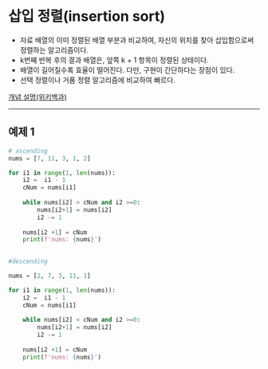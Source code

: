 # 삽입 정렬(insertion sort)
- 자료 배열의 이미 정렬된 배열 부분과 비교하여, 자신의 위치를 찾아 삽입함으로써 정렬하는 알고리즘이다.
- k번째 반복 후의 결과 배열은, 앞쪽 k + 1 항목이 정렬된 상태이다.
- 배열이 길어질수록 효율이 떨어진다. 다만, 구현이 간단하다는 장점이 있다.
- 선택 정렬이나 거품 정렬 알고리즘에 비교하여 빠르다.

[개념 설명(위키백과)](https://ko.wikipedia.org/wiki/%EC%82%BD%EC%9E%85_%EC%A0%95%EB%A0%AC)
___
## 예제 1

```python
# ascending
nums = [7, 11, 3, 1, 2]

for i1 in range(1, len(nums)):
    i2 =  i1 - 1
    cNum = nums[i1]
    
    while nums[i2] > cNum and i2 >=0:
        nums[i2+1] = nums[i2]
        i2 -= 1
        
    nums[i2 +1] = cNum
    print(f'nums: {nums}')
    

#descending

nums = [2, 7, 3, 11, 1]

for i1 in range(1, len(nums)):
    i2 =  i1 - 1
    cNum = nums[i1]
    
    while nums[i2] < cNum and i2 >=0:
        nums[i2+1] = nums[i2]
        i2 -= 1
        
    nums[i2 +1] = cNum
    print(f'nums: {nums}')
```
<!--
## 예제 2
- 모듈
```python
class SortNumbers:
    def __init__(self, ns, asc=True):
        self.nums= ns
        self.isAsc = asc

    def isAscending(self, flag):
        self.isAsc = flag

    def setSort(self):
        for i1 in range(1, len(self.nums)):
            i2 = i1 -1
            cNum = self.nums[i1]

            if self.isAsc:
                while self.nums[i2] > cNum and i2 >= 0:
                    self.nums[i2 +1] = self.nums[i2]
                    i2 -= 1
            
            else:
                while self.num[i2] < cNum and i2 >= 0:
                    self.nums[i2 +1] = self.nums[i2]
                    i2 -= 1

            self.nums[i2 + 1] = cNum

def getSortedNumbers(self):
    return self.nums

def getMinNumber(self):
    if self.isAsc:
        return self.nums[0]
    else:
        return self.nums[len(self.nums)-1]

def getMaxNum(self):
    if self.isAsc:
        return self.nums[len(self.nums)-1]
    else:
        return self.nums[0]
```

- 실행파일
```python
import random
import module as sn

nums = random.sample(range(1,1000), 100)

print(f'not sorted numbers: {nums}')

sn = sn.SortNumbers(nums)

# ascending
sn.setSort()
sortedNumbers = sn.getSortedNumbers()
print(f'sortedNumbers by ASC: {sortedNumbers}')

# descending
sn.isAscending(False)
sn.setSort()
sortedNumbers = sn.getSortedNumbers()
print(f'sortedNumbers by DESC : {sortedNumbers}')

# min & max
print(f'min : {sn.getMinNumber()}')
print(f'max : {sn.getMaxNumber()}')
```
-->
